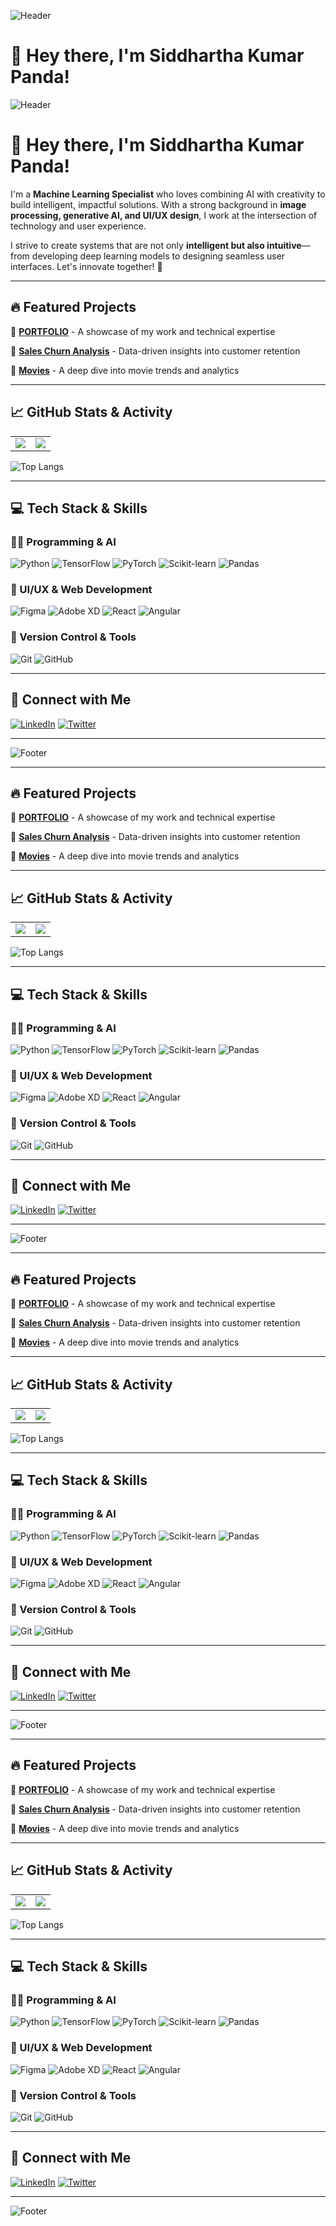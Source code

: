 ![Header](https://capsule-render.vercel.app/api?type=waving&color=0:8A2BE2,100:00BFFF&height=200&section=header&text=Siddhartha%20Kumar%20Panda&fontSize=50&fontAlign=center&fontColor=ffffff)


# 👋 Hey there, I'm Siddhartha Kumar Panda!

![Header](https://capsule-render.vercel.app/api?type=waving&color=0:8A2BE2,100:00BFFF&height=200&section=header&text=Siddhartha%20Kumar%20Panda&fontSize=50&fontAlign=center&fontColor=ffffff)

# 👋 Hey there, I'm Siddhartha Kumar Panda!

I'm a **Machine Learning Specialist** who loves combining AI with creativity to build intelligent, impactful solutions. With a strong background in **image processing, generative AI, and UI/UX design**, I work at the intersection of technology and user experience.

I strive to create systems that are not only **intelligent but also intuitive**—from developing deep learning models to designing seamless user interfaces. Let's innovate together! 🚀

---

## 🔥 Featured Projects

🔹 [**PORTFOLIO**](https://github.com/sid1326/PORTFOLIO) - A showcase of my work and technical expertise

🔹 [**Sales Churn Analysis**](https://github.com/sid1326/Sales-churn-Analysis) - Data-driven insights into customer retention

🔹 [**Movies**](https://github.com/sid1326/Movies) - A deep dive into movie trends and analytics

---

## 📈 GitHub Stats & Activity

<table>
  <tr>
    <td>
      <img src="https://github-readme-stats.vercel.app/api?username=sid1326&show_icons=true&theme=radical&hide_border=true"/>
    </td>
    <td>
      <img src="https://github-readme-streak-stats.herokuapp.com/?user=sid1326&theme=radical&hide_border=true"/>
    </td>
  </tr>
</table>

![Top Langs](https://github-readme-stats.vercel.app/api/top-langs/?username=sid1326&theme=radical&layout=compact&hide_border=true)

---

## 💻 Tech Stack & Skills

### **👨‍💻 Programming & AI**
![Python](https://img.shields.io/badge/Python-3776AB?style=for-the-badge&logo=python&logoColor=white)
![TensorFlow](https://img.shields.io/badge/TensorFlow-FF6F00?style=for-the-badge&logo=tensorflow&logoColor=white)
![PyTorch](https://img.shields.io/badge/PyTorch-EE4C2C?style=for-the-badge&logo=pytorch&logoColor=white)
![Scikit-learn](https://img.shields.io/badge/Scikit--learn-F7931E?style=for-the-badge&logo=scikit-learn&logoColor=white)
![Pandas](https://img.shields.io/badge/Pandas-150458?style=for-the-badge&logo=pandas&logoColor=white)

### **🎨 UI/UX & Web Development**
![Figma](https://img.shields.io/badge/Figma-%23F24E1E.svg?style=for-the-badge&logo=figma&logoColor=white)
![Adobe XD](https://img.shields.io/badge/Adobe%20XD-470137.svg?style=for-the-badge&logo=Adobe-XD&logoColor=white)
![React](https://img.shields.io/badge/React-%2320232A.svg?style=for-the-badge&logo=react&logoColor=%2361DAFB)
![Angular](https://img.shields.io/badge/Angular-DD0031?style=for-the-badge&logo=angular&logoColor=white)

### **📂 Version Control & Tools**
![Git](https://img.shields.io/badge/Git-F05032?style=for-the-badge&logo=git&logoColor=white)
![GitHub](https://img.shields.io/badge/GitHub-181717?style=for-the-badge&logo=github&logoColor=white)

---

## 🚀 Connect with Me

[![LinkedIn](https://img.shields.io/badge/LinkedIn-%230077B5.svg?style=for-the-badge&logo=linkedin&logoColor=white)](https://www.linkedin.com/in/sid1326)
[![Twitter](https://img.shields.io/badge/Twitter-%231DA1F2.svg?style=for-the-badge&logo=twitter&logoColor=white)](https://twitter.com/sid_1326)

---

![Footer](https://capsule-render.vercel.app/api?type=waving&color=0:00BFFF,100:8A2BE2&height=150&section=footer)



---

## 🔥 Featured Projects

🔹 [**PORTFOLIO**](https://github.com/sid1326/PORTFOLIO) - A showcase of my work and technical expertise

🔹 [**Sales Churn Analysis**](https://github.com/sid1326/Sales-churn-Analysis) - Data-driven insights into customer retention

🔹 [**Movies**](https://github.com/sid1326/Movies) - A deep dive into movie trends and analytics

---

## 📈 GitHub Stats & Activity

<table>
  <tr>
    <td>
      <img src="https://github-readme-stats.vercel.app/api?username=sid1326&show_icons=true&theme=radical&hide_border=true"/>
    </td>
    <td>
      <img src="https://github-readme-streak-stats.herokuapp.com/?user=sid1326&theme=radical&hide_border=true"/>
    </td>
  </tr>
</table>

![Top Langs](https://github-readme-stats.vercel.app/api/top-langs/?username=sid1326&theme=radical&layout=compact&hide_border=true)

---

## 💻 Tech Stack & Skills

### **👨‍💻 Programming & AI**
![Python](https://img.shields.io/badge/Python-3776AB?style=for-the-badge&logo=python&logoColor=white)
![TensorFlow](https://img.shields.io/badge/TensorFlow-FF6F00?style=for-the-badge&logo=tensorflow&logoColor=white)
![PyTorch](https://img.shields.io/badge/PyTorch-EE4C2C?style=for-the-badge&logo=pytorch&logoColor=white)
![Scikit-learn](https://img.shields.io/badge/Scikit--learn-F7931E?style=for-the-badge&logo=scikit-learn&logoColor=white)
![Pandas](https://img.shields.io/badge/Pandas-150458?style=for-the-badge&logo=pandas&logoColor=white)

### **🎨 UI/UX & Web Development**
![Figma](https://img.shields.io/badge/Figma-%23F24E1E.svg?style=for-the-badge&logo=figma&logoColor=white)
![Adobe XD](https://img.shields.io/badge/Adobe%20XD-470137.svg?style=for-the-badge&logo=Adobe-XD&logoColor=white)
![React](https://img.shields.io/badge/React-%2320232A.svg?style=for-the-badge&logo=react&logoColor=%2361DAFB)
![Angular](https://img.shields.io/badge/Angular-DD0031?style=for-the-badge&logo=angular&logoColor=white)

### **📂 Version Control & Tools**
![Git](https://img.shields.io/badge/Git-F05032?style=for-the-badge&logo=git&logoColor=white)
![GitHub](https://img.shields.io/badge/GitHub-181717?style=for-the-badge&logo=github&logoColor=white)

---

## 🚀 Connect with Me

[![LinkedIn](https://img.shields.io/badge/LinkedIn-%230077B5.svg?style=for-the-badge&logo=linkedin&logoColor=white)](https://www.linkedin.com/in/sid1326)
[![Twitter](https://img.shields.io/badge/Twitter-%231DA1F2.svg?style=for-the-badge&logo=twitter&logoColor=white)](https://twitter.com/sid_1326)

---

![Footer](https://capsule-render.vercel.app/api?type=waving&color=0:00BFFF,100:8A2BE2&height=150&section=footer)


---

## 🔥 Featured Projects

🔹 [**PORTFOLIO**](https://github.com/sid1326/PORTFOLIO) - A showcase of my work and technical expertise

🔹 [**Sales Churn Analysis**](https://github.com/sid1326/Sales-churn-Analysis) - Data-driven insights into customer retention

🔹 [**Movies**](https://github.com/sid1326/Movies) - A deep dive into movie trends and analytics

---

## 📈 GitHub Stats & Activity

<table>
  <tr>
    <td>
      <img src="https://github-readme-stats.vercel.app/api?username=sid1326&show_icons=true&theme=radical&hide_border=true"/>
    </td>
    <td>
      <img src="https://github-readme-streak-stats.herokuapp.com/?user=sid1326&theme=radical&hide_border=true"/>
    </td>
  </tr>
</table>

![Top Langs](https://github-readme-stats.vercel.app/api/top-langs/?username=sid1326&theme=radical&layout=compact&hide_border=true)

---

## 💻 Tech Stack & Skills

### **👨‍💻 Programming & AI**
![Python](https://img.shields.io/badge/Python-3776AB?style=for-the-badge&logo=python&logoColor=white)
![TensorFlow](https://img.shields.io/badge/TensorFlow-FF6F00?style=for-the-badge&logo=tensorflow&logoColor=white)
![PyTorch](https://img.shields.io/badge/PyTorch-EE4C2C?style=for-the-badge&logo=pytorch&logoColor=white)
![Scikit-learn](https://img.shields.io/badge/Scikit--learn-F7931E?style=for-the-badge&logo=scikit-learn&logoColor=white)
![Pandas](https://img.shields.io/badge/Pandas-150458?style=for-the-badge&logo=pandas&logoColor=white)

### **🎨 UI/UX & Web Development**
![Figma](https://img.shields.io/badge/Figma-%23F24E1E.svg?style=for-the-badge&logo=figma&logoColor=white)
![Adobe XD](https://img.shields.io/badge/Adobe%20XD-470137.svg?style=for-the-badge&logo=Adobe-XD&logoColor=white)
![React](https://img.shields.io/badge/React-%2320232A.svg?style=for-the-badge&logo=react&logoColor=%2361DAFB)
![Angular](https://img.shields.io/badge/Angular-DD0031?style=for-the-badge&logo=angular&logoColor=white)

### **📂 Version Control & Tools**
![Git](https://img.shields.io/badge/Git-F05032?style=for-the-badge&logo=git&logoColor=white)
![GitHub](https://img.shields.io/badge/GitHub-181717?style=for-the-badge&logo=github&logoColor=white)

---

## 🚀 Connect with Me

[![LinkedIn](https://img.shields.io/badge/LinkedIn-%230077B5.svg?style=for-the-badge&logo=linkedin&logoColor=white)](https://www.linkedin.com/in/sid1326)
[![Twitter](https://img.shields.io/badge/Twitter-%231DA1F2.svg?style=for-the-badge&logo=twitter&logoColor=white)](https://twitter.com/sid_1326)

---

![Footer](https://capsule-render.vercel.app/api?type=waving&color=0:00BFFF,100:8A2BE2&height=150&section=footer)



---

## 🔥 Featured Projects

🔹 [**PORTFOLIO**](https://github.com/sid1326/PORTFOLIO) - A showcase of my work and technical expertise

🔹 [**Sales Churn Analysis**](https://github.com/sid1326/Sales-churn-Analysis) - Data-driven insights into customer retention

🔹 [**Movies**](https://github.com/sid1326/Movies) - A deep dive into movie trends and analytics

---

## 📈 GitHub Stats & Activity

<table>
  <tr>
    <td>
      <img src="https://github-readme-stats.vercel.app/api?username=sid1326&show_icons=true&theme=radical&hide_border=true"/>
    </td>
    <td>
      <img src="https://github-readme-streak-stats.herokuapp.com/?user=sid1326&theme=radical&hide_border=true"/>
    </td>
  </tr>
</table>

![Top Langs](https://github-readme-stats.vercel.app/api/top-langs/?username=sid1326&theme=radical&layout=compact&hide_border=true)

---

## 💻 Tech Stack & Skills

### **👨‍💻 Programming & AI**
![Python](https://img.shields.io/badge/Python-3776AB?style=for-the-badge&logo=python&logoColor=white)
![TensorFlow](https://img.shields.io/badge/TensorFlow-FF6F00?style=for-the-badge&logo=tensorflow&logoColor=white)
![PyTorch](https://img.shields.io/badge/PyTorch-EE4C2C?style=for-the-badge&logo=pytorch&logoColor=white)
![Scikit-learn](https://img.shields.io/badge/Scikit--learn-F7931E?style=for-the-badge&logo=scikit-learn&logoColor=white)
![Pandas](https://img.shields.io/badge/Pandas-150458?style=for-the-badge&logo=pandas&logoColor=white)

### **🎨 UI/UX & Web Development**
![Figma](https://img.shields.io/badge/Figma-%23F24E1E.svg?style=for-the-badge&logo=figma&logoColor=white)
![Adobe XD](https://img.shields.io/badge/Adobe%20XD-470137.svg?style=for-the-badge&logo=Adobe-XD&logoColor=white)
![React](https://img.shields.io/badge/React-%2320232A.svg?style=for-the-badge&logo=react&logoColor=%2361DAFB)
![Angular](https://img.shields.io/badge/Angular-DD0031?style=for-the-badge&logo=angular&logoColor=white)

### **📂 Version Control & Tools**
![Git](https://img.shields.io/badge/Git-F05032?style=for-the-badge&logo=git&logoColor=white)
![GitHub](https://img.shields.io/badge/GitHub-181717?style=for-the-badge&logo=github&logoColor=white)

---

## 🚀 Connect with Me

[![LinkedIn](https://img.shields.io/badge/LinkedIn-%230077B5.svg?style=for-the-badge&logo=linkedin&logoColor=white)](https://www.linkedin.com/in/sid1326)
[![Twitter](https://img.shields.io/badge/Twitter-%231DA1F2.svg?style=for-the-badge&logo=twitter&logoColor=white)](https://twitter.com/sid_1326)

---

![Footer](https://capsule-render.vercel.app/api?type=waving&color=0:00BFFF,100:8A2BE2&height=150&section=footer)

